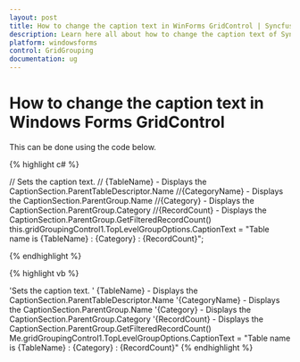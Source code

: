 ```yaml
---
layout: post
title: How to change the caption text in WinForms GridControl | Syncfusion
description: Learn here all about how to change the caption text of Syncfusion Windows Forms GridControl control and more.
platform: windowsforms
control: GridGrouping
documentation: ug
---
```


# How to change the caption text in Windows Forms GridControl

This can be done using the code below.

 
{% highlight c# %}

// Sets the caption text.
// {TableName} - Displays the CaptionSection.ParentTableDescriptor.Name
//{CategoryName} - Displays the CaptionSection.ParentGroup.Name
//{Category} - Displays the CaptionSection.ParentGroup.Category
//{RecordCount} - Displays the CaptionSection.ParentGroup.GetFilteredRecordCount()
this.gridGroupingControl1.TopLevelGroupOptions.CaptionText = "Table name is {TableName} : {Category} : {RecordCount}";

{% endhighlight  %}

{% highlight vb %}

'Sets the caption text.
' {TableName} - Displays the CaptionSection.ParentTableDescriptor.Name
'{CategoryName} - Displays the CaptionSection.ParentGroup.Name
'{Category} - Displays the CaptionSection.ParentGroup.Category
'{RecordCount} - Displays the CaptionSection.ParentGroup.GetFilteredRecordCount()
Me.gridGroupingControl1.TopLevelGroupOptions.CaptionText = "Table name is {TableName} : {Category} : {RecordCount}"
{% endhighlight  %}